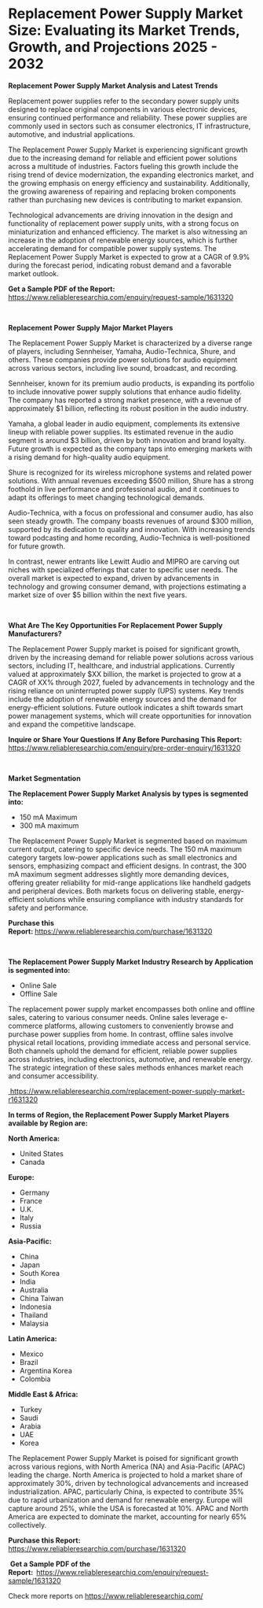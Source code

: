 <p><h1>Replacement Power Supply Market Size: Evaluating its Market Trends, Growth, and Projections 2025 - 2032</h1></p><p><strong>Replacement Power Supply Market Analysis and Latest Trends</strong></p>
<p><p>Replacement power supplies refer to the secondary power supply units designed to replace original components in various electronic devices, ensuring continued performance and reliability. These power supplies are commonly used in sectors such as consumer electronics, IT infrastructure, automotive, and industrial applications. </p><p>The Replacement Power Supply Market is experiencing significant growth due to the increasing demand for reliable and efficient power solutions across a multitude of industries. Factors fueling this growth include the rising trend of device modernization, the expanding electronics market, and the growing emphasis on energy efficiency and sustainability. Additionally, the growing awareness of repairing and replacing broken components rather than purchasing new devices is contributing to market expansion.</p><p>Technological advancements are driving innovation in the design and functionality of replacement power supply units, with a strong focus on miniaturization and enhanced efficiency. The market is also witnessing an increase in the adoption of renewable energy sources, which is further accelerating demand for compatible power supply systems. The Replacement Power Supply Market is expected to grow at a CAGR of 9.9% during the forecast period, indicating robust demand and a favorable market outlook.</p></p>
<p><strong>Get a Sample PDF of the Report:&nbsp;</strong> <a href="https://www.reliableresearchiq.com/enquiry/request-sample/1631320?utm_campaign=2392&utm_medium=2&utm_source=Github&utm_content=ia&utm_term=21022025&utm_id=replacement-power-supply">https://www.reliableresearchiq.com/enquiry/request-sample/1631320</a></p>
<p>&nbsp;</p>
<p><strong>Replacement Power Supply Major Market Players</strong></p>
<p><p>The Replacement Power Supply Market is characterized by a diverse range of players, including Sennheiser, Yamaha, Audio-Technica, Shure, and others. These companies provide power solutions for audio equipment across various sectors, including live sound, broadcast, and recording.</p><p>Sennheiser, known for its premium audio products, is expanding its portfolio to include innovative power supply solutions that enhance audio fidelity. The company has reported a strong market presence, with a revenue of approximately $1 billion, reflecting its robust position in the audio industry.</p><p>Yamaha, a global leader in audio equipment, complements its extensive lineup with reliable power supplies. Its estimated revenue in the audio segment is around $3 billion, driven by both innovation and brand loyalty. Future growth is expected as the company taps into emerging markets with a rising demand for high-quality audio equipment.</p><p>Shure is recognized for its wireless microphone systems and related power solutions. With annual revenues exceeding $500 million, Shure has a strong foothold in live performance and professional audio, and it continues to adapt its offerings to meet changing technological demands.</p><p>Audio-Technica, with a focus on professional and consumer audio, has also seen steady growth. The company boasts revenues of around $300 million, supported by its dedication to quality and innovation. With increasing trends toward podcasting and home recording, Audio-Technica is well-positioned for future growth.</p><p>In contrast, newer entrants like Lewitt Audio and MIPRO are carving out niches with specialized offerings that cater to specific user needs. The overall market is expected to expand, driven by advancements in technology and growing consumer demand, with projections estimating a market size of over $5 billion within the next five years.</p></p>
<p>&nbsp;</p>
<p><strong>What Are The Key Opportunities For Replacement Power Supply Manufacturers?</strong></p>
<p><p>The Replacement Power Supply market is poised for significant growth, driven by the increasing demand for reliable power solutions across various sectors, including IT, healthcare, and industrial applications. Currently valued at approximately $XX billion, the market is projected to grow at a CAGR of XX% through 2027, fueled by advancements in technology and the rising reliance on uninterrupted power supply (UPS) systems. Key trends include the adoption of renewable energy sources and the demand for energy-efficient solutions. Future outlook indicates a shift towards smart power management systems, which will create opportunities for innovation and expand the competitive landscape.</p></p>
<p><strong>Inquire or Share Your Questions If Any Before Purchasing This Report:</strong> <a href="https://www.reliableresearchiq.com/enquiry/pre-order-enquiry/1631320?utm_campaign=2392&utm_medium=2&utm_source=Github&utm_content=ia&utm_term=21022025&utm_id=replacement-power-supply">https://www.reliableresearchiq.com/enquiry/pre-order-enquiry/1631320</a></p>
<p>&nbsp;</p>
<p><strong>Market Segmentation</strong></p>
<p><strong>The Replacement Power Supply Market Analysis by types is segmented into:</strong></p>
<p><ul><li>150 mA Maximum</li><li>300 mA maximum</li></ul></p>
<p><p>The Replacement Power Supply Market is segmented based on maximum current output, catering to specific device needs. The 150 mA maximum category targets low-power applications such as small electronics and sensors, emphasizing compact and efficient designs. In contrast, the 300 mA maximum segment addresses slightly more demanding devices, offering greater reliability for mid-range applications like handheld gadgets and peripheral devices. Both markets focus on delivering stable, energy-efficient solutions while ensuring compliance with industry standards for safety and performance.</p></p>
<p><strong>Purchase this Report:&nbsp;</strong><a href="https://www.reliableresearchiq.com/purchase/1631320?utm_campaign=2392&utm_medium=2&utm_source=Github&utm_content=ia&utm_term=21022025&utm_id=replacement-power-supply">https://www.reliableresearchiq.com/purchase/1631320</a></p>
<p>&nbsp;</p>
<p><strong>The Replacement Power Supply Market Industry Research by Application is segmented into:</strong></p>
<p><ul><li>Online Sale</li><li>Offline Sale</li></ul></p>
<p><p>The replacement power supply market encompasses both online and offline sales, catering to various consumer needs. Online sales leverage e-commerce platforms, allowing customers to conveniently browse and purchase power supplies from home. In contrast, offline sales involve physical retail locations, providing immediate access and personal service. Both channels uphold the demand for efficient, reliable power supplies across industries, including electronics, automotive, and renewable energy. The strategic integration of these sales methods enhances market reach and consumer accessibility.</p></p>
<p><a href="https://www.reliableresearchiq.com/replacement-power-supply-market-r1631320?utm_campaign=2392&utm_medium=2&utm_source=Github&utm_content=ia&utm_term=21022025&utm_id=replacement-power-supply">&nbsp;https://www.reliableresearchiq.com/replacement-power-supply-market-r1631320</a></p>
<p><strong>In terms of Region, the Replacement Power Supply Market Players available by Region are:</strong></p>
<p>
    <p> <strong> North America: </strong>
        <ul>
            <li>United States</li>
            <li>Canada</li>
        </ul>
        </p> 
    <p> <strong> Europe: </strong>
        <ul>
            <li>Germany</li>
            <li>France</li>
            <li>U.K.</li>
            <li>Italy</li>
            <li>Russia</li>
        </ul>
        </p> 
    <p> <strong> Asia-Pacific: </strong>
        <ul>
            <li>China</li>
            <li>Japan</li>
            <li>South Korea</li>
            <li>India</li>
            <li>Australia</li>
            <li>China Taiwan</li>
            <li>Indonesia</li>
            <li>Thailand</li>
            <li>Malaysia</li>
        </ul>
        </p> 
    <p> <strong> Latin America: </strong>
        <ul>
            <li>Mexico</li>
            <li>Brazil</li>
            <li>Argentina Korea</li>
            <li>Colombia</li>
        </ul>
        </p> 
    <p> <strong> Middle East & Africa: </strong>
        <ul>
            <li>Turkey</li>
            <li>Saudi</li>
            <li>Arabia</li>
            <li>UAE</li>
            <li>Korea</li>
        </ul>
    </p>
    </p>
<p><p>The Replacement Power Supply Market is poised for significant growth across various regions, with North America (NA) and Asia-Pacific (APAC) leading the charge. North America is projected to hold a market share of approximately 30%, driven by technological advancements and increased industrialization. APAC, particularly China, is expected to contribute 35% due to rapid urbanization and demand for renewable energy. Europe will capture around 25%, while the USA is forecasted at 10%. APAC and North America are expected to dominate the market, accounting for nearly 65% collectively.</p></p>
<p><strong>Purchase this Report: </strong><a href="https://www.reliableresearchiq.com/purchase/1631320?utm_campaign=2392&utm_medium=2&utm_source=Github&utm_content=ia&utm_term=21022025&utm_id=replacement-power-supply">https://www.reliableresearchiq.com/purchase/1631320</a></p>
<p>&nbsp;<strong>Get a Sample PDF of the Report:&nbsp;&nbsp;</strong><a href="https://www.reliableresearchiq.com/enquiry/request-sample/1631320?utm_campaign=2392&utm_medium=2&utm_source=Github&utm_content=ia&utm_term=21022025&utm_id=replacement-power-supply">https://www.reliableresearchiq.com/enquiry/request-sample/1631320</a></p>
<p><strong></strong></p>
<p>Check more reports on <a href="https://www.reliableresearchiq.com/?utm_campaign=2392&utm_medium=2&utm_source=Github&utm_content=ia&utm_term=21022025&utm_id=replacement-power-supply">https://www.reliableresearchiq.com/</a></p>